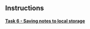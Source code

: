 ## Instructions

#### [Task 6 - Saving notes to local storage](https://docs.google.com/document/d/14Zyp6xjgn5STvWVLLsK1wmwl6hQVSGYY5PIVYKb-3I0/edit?usp=sharing)
